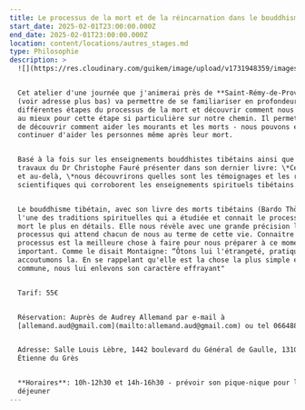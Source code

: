 ```yaml
---
title: Le processus de la mort et de la réincarnation dans le bouddhisme tibétain
start_date: 2025-02-01T23:00:00.000Z
end_date: 2025-02-01T23:00:00.000Z
location: content/locations/autres_stages.md
type: Philosophie
description: >
  ![](https://res.cloudinary.com/guikem/image/upload/v1731948359/images_hhinwq.jpg)


  Cet atelier d'une journée que j'animerai près de **Saint-Rémy-de-Provence**
  (voir adresse plus bas) va permettre de se familiariser en profondeur avec les
  différentes étapes du processus de la mort et découvrir comment nous préparer
  au mieux pour cette étape si particulière sur notre chemin. Il permettra aussi
  de découvrir comment aider les mourants et les morts - nous pouvons en effet
  continuer d'aider les personnes même après leur mort.


  Basé à la fois sur les enseignements bouddhistes tibétains ainsi que sur les
  travaux du Dr Christophe Fauré présenter dans son dernier livre: \*Cette vie
  et au-delà, \*nous découvrirons quelles sont les témoignages et les recherches
  scientifiques qui corroborent les enseignements spirituels tibétains.


  Le bouddhisme tibétain, avec son livre des morts tibétains (Bardo Thödol) est
  l'une des traditions spirituelles qui a étudiée et connait le processus de la
  mort le plus en détails. Elle nous révèle avec une grande précision le
  processus qui attend chacun de nous au terme de cette vie. Connaitre ce
  processus est la meilleure chose à faire pour nous préparer à ce moment si
  important. Comme le disait Montaigne: “Ôtons lui l'étrangeté, pratiquons la,
  accoutumons la. En se rappelant qu'elle est la chose la plus simple et la plus
  commune, nous lui enlevons son caractère effrayant"


  Tarif: 55€


  Réservation: Auprès de Audrey Allemand par e-mail à
  [allemand.aud@gmail.com](mailto:allemand.aud@gmail.com) ou tel 0664884347


  Adresse: Salle Louis Lèbre, 1442 boulevard du Général de Gaulle, 13103 Saint
  Étienne du Grès


  **Horaires**: 10h-12h30 et 14h-16h30 - prévoir son pique-nique pour le
  déjeuner
---
```


